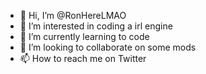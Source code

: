 - 👋 Hi, I’m @RonHereLMAO
- 👀 I’m interested in coding a irl engine
- 🌱 I’m currently learning to code
- 💞️ I’m looking to collaborate on some mods
- 📫 How to reach me on Twitter
<!---
matt-sudo-jpg/matt-sudo-jpg is a ✨ special ✨ repository because its `README.md` (this file) appears on your GitHub profile.
You can click the Preview link to take a look at your changes.
--->
